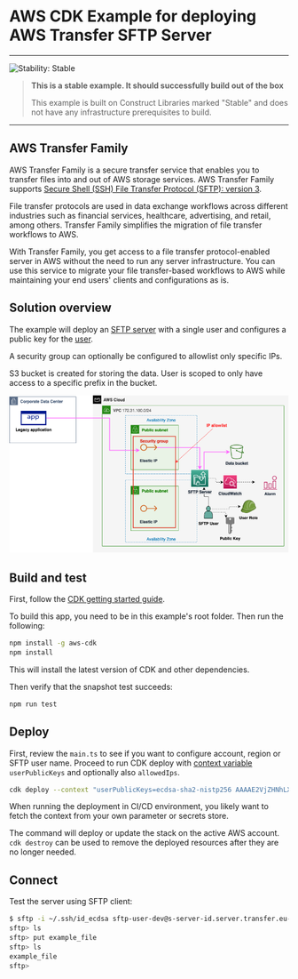 # AWS CDK Example for deploying AWS Transfer SFTP Server

<!--BEGIN STABILITY BANNER-->
---

![Stability: Stable](https://img.shields.io/badge/stability-Stable-success.svg?style=for-the-badge)

> **This is a stable example. It should successfully build out of the box**
>
> This example is built on Construct Libraries marked "Stable" and does not have any infrastructure prerequisites to build.
---
<!--END STABILITY BANNER-->

## AWS Transfer Family

AWS Transfer Family is a secure transfer service that enables you to transfer files into and out of AWS storage services. AWS Transfer Family supports [Secure Shell (SSH) File Transfer Protocol (SFTP): version 3](https://docs.aws.amazon.com/transfer/latest/userguide/what-is-aws-transfer-family.html).

File transfer protocols are used in data exchange workflows across different industries such as financial services, healthcare, advertising, and retail, among others. Transfer Family simplifies the migration of file transfer workflows to AWS.

With Transfer Family, you get access to a file transfer protocol-enabled server in AWS without the need to run any server infrastructure. You can use this service to migrate your file transfer-based workflows to AWS while maintaining your end users' clients and configurations as is.

## Solution overview

The example will deploy an [SFTP server](https://docs.aws.amazon.com/transfer/latest/userguide/create-server-sftp.html) with a single user and configures a public key for the [user](https://docs.aws.amazon.com/transfer/latest/userguide/service-managed-users.html).

A security group can optionally be configured to allowlist only specific IPs.

S3 bucket is created for storing the data. User is scoped to only have access to a specific prefix in the bucket.

![Architecture diagram of the solution](./img/aws-transfer-sftp-server.png)

## Build and test

First, follow the [CDK getting started guide](https://docs.aws.amazon.com/cdk/v2/guide/getting_started.html).

To build this app, you need to be in this example's root folder. Then run the following:

```sh
npm install -g aws-cdk
npm install
```

This will install the latest version of CDK and other dependencies.

Then verify that the snapshot test succeeds:

```sh
npm run test
```

## Deploy

First, review the `main.ts` to see if you want to configure account, region or SFTP user name.
Proceed to run CDK deploy with [context variable](https://docs.aws.amazon.com/cdk/v2/guide/context.html) `userPublicKeys` and optionally also `allowedIps`.

```sh
cdk deploy --context "userPublicKeys=ecdsa-sha2-nistp256 AAAAE2VjZHNhLXNoYTItbmlzdHAyNTYAAAAIbmlzdHAyNTYAAABBBCJlxu5q1M3icgvrvNvCyE4gavDWaB8L7ZyGjnpsp/7GZhczaqY49KmZnZrbsKfoKtKu5bkNN8BXcjrAAwwv0Hk="
```

When running the deployment in CI/CD environment, you likely want to fetch the context from your own parameter or secrets store.

The command will deploy or update the stack on the active AWS account.
`cdk destroy` can be used to remove the deployed resources after they are no longer needed.

## Connect

Test the server using SFTP client:

```sh
$ sftp -i ~/.ssh/id_ecdsa sftp-user-dev@s-server-id.server.transfer.eu-north-1.amazonaws.com
sftp> ls
sftp> put example_file
sftp> ls
example_file
sftp>
```
